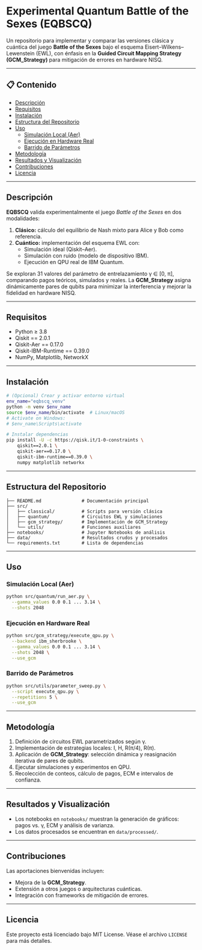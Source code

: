 # Experimental Quantum Battle of the Sexes (EQBSCQ)

Un repositorio para implementar y comparar las versiones clásica y cuántica del juego **Battle of the Sexes** bajo el esquema Eisert–Wilkens–Lewenstein (EWL), con énfasis en la **Guided Circuit Mapping Strategy (GCM_Strategy)** para mitigación de errores en hardware NISQ.

---

## 📋 Contenido

- [Descripción](#descripción)
- [Requisitos](#requisitos)
- [Instalación](#instalación)
- [Estructura del Repositorio](#estructura-del-repositorio)
- [Uso](#uso)
  - [Simulación Local (Aer)](#simulación-local-aer)
  - [Ejecución en Hardware Real](#ejecución-en-hardware-real)
  - [Barrido de Parámetros](#barrido-de-parámetros)
- [Metodología](#metodología)
- [Resultados y Visualización](#resultados-y-visualización)
- [Contribuciones](#contribuciones)
- [Licencia](#licencia)

---

## Descripción

**EQBSCQ** valida experimentalmente el juego *Battle of the Sexes* en dos modalidades:

1. **Clásico:** cálculo del equilibrio de Nash mixto para Alice y Bob como referencia.
2. **Cuántico:** implementación del esquema EWL con:
   - Simulación ideal (Qiskit–Aer).
   - Simulación con ruido (modelo de dispositivo IBM).
   - Ejecución en QPU real de IBM Quantum.

Se exploran 31 valores del parámetro de entrelazamiento γ ∈ [0, π], comparando pagos teóricos, simulados y reales. La **GCM_Strategy** asigna dinámicamente pares de qubits para minimizar la interferencia y mejorar la fidelidad en hardware NISQ.

---

## Requisitos

- Python ≥ 3.8
- Qiskit == 2.0.1
- Qiskit-Aer == 0.17.0
- Qiskit-IBM-Runtime == 0.39.0
- NumPy, Matplotlib, NetworkX

---

## Instalación

```bash
# (Opcional) Crear y activar entorno virtual
env_name="eqbscq_venv"
python -m venv $env_name
source $env_name/bin/activate  # Linux/macOS
# Activate on Windows:
# $env_name\Scripts\activate

# Instalar dependencias
pip install -U -c https://qisk.it/1-0-constraints \
    qiskit==2.0.1 \
    qiskit-aer==0.17.0 \
    qiskit-ibm-runtime==0.39.0 \
    numpy matplotlib networkx
```

---

## Estructura del Repositorio

```
├── README.md               # Documentación principal
├── src/
│   ├── classical/          # Scripts para versión clásica
│   ├── quantum/            # Circuitos EWL y simulaciones
│   ├── gcm_strategy/       # Implementación de GCM_Strategy
│   └── utils/              # Funciones auxiliares
├── notebooks/              # Jupyter Notebooks de análisis
├── data/                   # Resultados crudos y procesados
└── requirements.txt        # Lista de dependencias
```

---

## Uso

### Simulación Local (Aer)

```bash
python src/quantum/run_aer.py \
  --gamma_values 0.0 0.1 ... 3.14 \
  --shots 2048
```

### Ejecución en Hardware Real

```bash
python src/gcm_strategy/execute_qpu.py \
  --backend ibm_sherbrooke \
  --gamma_values 0.0 0.1 ... 3.14 \
  --shots 2048 \
  --use_gcm
```

### Barrido de Parámetros

```bash
python src/utils/parameter_sweep.py \
  --script execute_qpu.py \
  --repetitions 5 \
  --use_gcm
```

---

## Metodología

1. Definición de circuitos EWL parametrizados según γ.
2. Implementación de estrategias locales: I, H, R(π/4), R(π).
3. Aplicación de **GCM_Strategy**: selección dinámica y reasignación iterativa de pares de qubits.
4. Ejecutar simulaciones y experimentos en QPU.
5. Recolección de conteos, cálculo de pagos, ECM e intervalos de confianza.

---

## Resultados y Visualización

- Los notebooks en `notebooks/` muestran la generación de gráficos: pagos vs. γ, ECM y análisis de varianza.
- Los datos procesados se encuentran en `data/processed/`.

---

## Contribuciones

Las aportaciones bienvenidas incluyen:
- Mejora de la **GCM_Strategy**.
- Extensión a otros juegos o arquitecturas cuánticas.
- Integración con frameworks de mitigación de errores.

---

## Licencia

Este proyecto está licenciado bajo MIT License. Véase el archivo `LICENSE` para más detalles.
